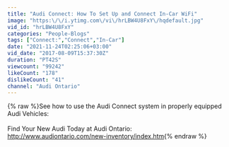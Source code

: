 ```yaml
---
title: "Audi Connect: How To Set Up and Connect In-Car WiFi"
image: "https:\/\/i.ytimg.com\/vi\/hrLBW4U8FxY\/hqdefault.jpg"
vid_id: "hrLBW4U8FxY"
categories: "People-Blogs"
tags: ["Connect:","Connect","In-Car"]
date: "2021-11-24T02:25:06+03:00"
vid_date: "2017-08-09T15:37:30Z"
duration: "PT42S"
viewcount: "99242"
likeCount: "178"
dislikeCount: "41"
channel: "Audi Ontario"
---
```

{% raw %}See how to use the Audi Connect system in properly equipped Audi Vehicles: <br /><br />Find Your New Audi Today at Audi Ontario: <a rel="nofollow" target="blank" href="http://www.audiontario.com/new-inventory/index.htm">http://www.audiontario.com/new-inventory/index.htm</a>{% endraw %}
